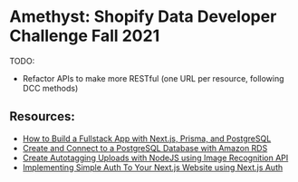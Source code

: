 # Amethyst: Shopify Data Developer Challenge Fall 2021

TODO:
- Refactor APIs to make more RESTful (one URL per resource, following DCC methods)
## Resources:
- [How to Build a Fullstack App with Next.js, Prisma, and PostgreSQL](https://vercel.com/guides/nextjs-prisma-postgres)
- [Create and Connect to a PostgreSQL Database with Amazon RDS](https://aws.amazon.com/getting-started/hands-on/create-connect-postgresql-db/)
- [Create Autotagging Uploads with NodeJS using Image Recognition API](https://imagga.com/blog/autotagging-uploads-with-nodejs/)
- [Implementing Simple Auth To Your Next.js Website using Next.js Auth](https://blog.dennisokeeffe.com/blog/2020-11-16-nextjs-simple-auth/)